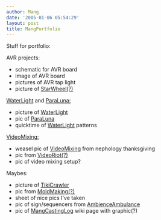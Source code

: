 ```yaml
---
author: Mang
date: '2005-01-06 05:54:29'
layout: post
title: MangPortfolio
---
```


Stuff for portfolio:

AVR projects:

* schematic for AVR board
* image of AVR board
* pictures of AVR tap light
* picture of [StarWheel(?)](StarWheel(?).html)

[WaterLight](WaterLight.html) and [ParaLuna:](ParaLuna:.html)

* picture of [WaterLight](WaterLight.html)
* pic of [ParaLuna](ParaLuna.html)
* quicktime of [WaterLight](WaterLight.html) patterns

[VideoMixing:](VideoMixing:.html)

* weasel pic of [VideoMixing](VideoMixing.html) from nephology thanksgiving
* pic from [VideoRiot(?)](VideoRiot(?).html)
* pic of video mixing setup?

Maybes:

* picture of [TikiCrawler](TikiCrawler.html)
* pic from [MoldMaking(?)](MoldMaking(?).html)
* sheet of nice pics I've taken
* pic of sign/sequencers from [AmbienceAmbulance](AmbienceAmbulance.html)
* pic of [MangCastingLog](MangCastingLog.html) wiki page with graphic(?)
